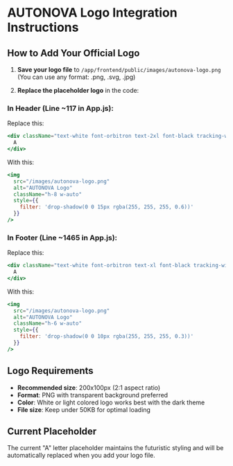 # AUTONOVA Logo Integration Instructions

## How to Add Your Official Logo

1. **Save your logo file** to `/app/frontend/public/images/autonova-logo.png`
   (You can use any format: .png, .svg, .jpg)

2. **Replace the placeholder logo** in the code:

### In Header (Line ~117 in App.js):
Replace this:
```jsx
<div className="text-white font-orbitron text-2xl font-black tracking-wider transform skew-x-12">
  A
</div>
```

With this:
```jsx
<img 
  src="/images/autonova-logo.png" 
  alt="AUTONOVA Logo"
  className="h-8 w-auto"
  style={{
    filter: 'drop-shadow(0 0 15px rgba(255, 255, 255, 0.6))'
  }}
/>
```

### In Footer (Line ~1465 in App.js):
Replace this:
```jsx
<div className="text-white font-orbitron text-xl font-black tracking-wider transform skew-x-12">
  A
</div>
```

With this:
```jsx
<img 
  src="/images/autonova-logo.png" 
  alt="AUTONOVA Logo"
  className="h-6 w-auto"
  style={{
    filter: 'drop-shadow(0 0 10px rgba(255, 255, 255, 0.3))'
  }}
/>
```

## Logo Requirements
- **Recommended size**: 200x100px (2:1 aspect ratio)
- **Format**: PNG with transparent background preferred
- **Color**: White or light colored logo works best with the dark theme
- **File size**: Keep under 50KB for optimal loading

## Current Placeholder
The current "A" letter placeholder maintains the futuristic styling and will be automatically replaced when you add your logo file.